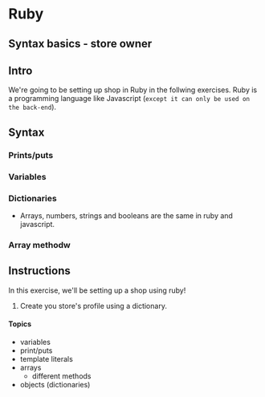 # Ruby

## Syntax basics - store owner

## Intro
We're going to be setting up shop in Ruby in the follwing exercises. Ruby is a programming language like Javascript (`except it can only be used on the back-end`).


## Syntax

### Prints/puts

### Variables

### Dictionaries

* Arrays, numbers, strings and booleans are the same in ruby and javascript.

### Array methodw


## Instructions
In this exercise, we'll be setting up a shop using ruby!

1. Create you store's profile using a dictionary.





#### Topics
- variables
- print/puts
- template literals
- arrays
  - different methods
- objects (dictionaries)
